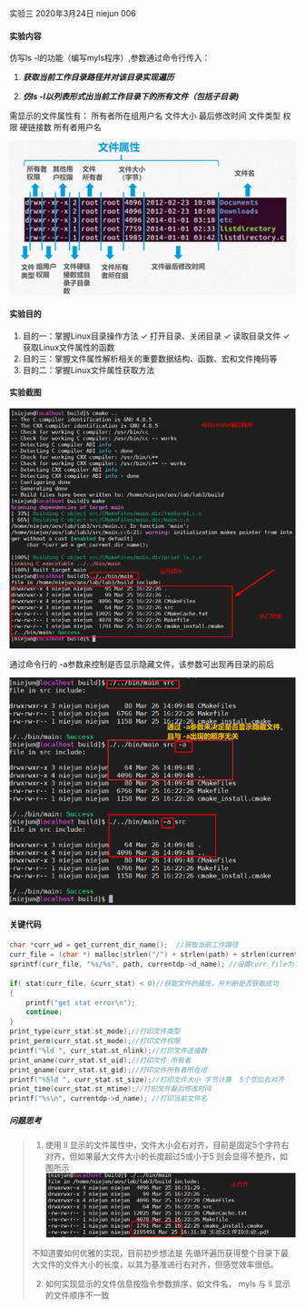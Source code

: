 实验三  2020年3月24日 niejun 006

#### 实验内容

仿写ls -l的功能（编写myls程序）,参数通过命令行传入：
1. ***获取当前工作目录路径并对该目录实现遍历***

2. ***仿ls -l以列表形式出当前工作目录下的所有文件（包括子目录)***

需显示的文件属性有：
所有者所在组用户名 文件大小 最后修改时间 文件类型 权限 硬链接数 所有者用户名

![lab3_task_desc](doc/lab3_task_desc.png)

#### 实验目的

1. 目的一：掌握Linux目录操作方法
   ✓ 打开目录、关闭目录
   ✓ 读取目录文件
   ✓ 获取Linux文件属性的函数
2. 目的三：掌握文件属性解析相关的重要数据结构、函数、宏和文件掩码等
3. 目的二：掌握Linux文件属性获取方法



#### 实验截图

![实验截图](doc/feature1_1.png)

通过命令行的 -a参数来控制是否显示隐藏文件，该参数可出现再目录的前后

![-a显示隐藏文件](doc/feature1_2.png)

#### 关键代码

```c
char *curr_wd = get_current_dir_name();  //获取当前工作路径
curr_file = (char *) malloc(strlen("/") + strlen(path) + strlen(currentdp->d_name) + 1);
sprintf(curr_file, "%s/%s", path, currentdp->d_name); //设置curr_file为 当前路径/当前文件名

if( stat(curr_file, &curr_stat) < 0)//获取文件的属性，并判断是否获取成功
{
    printf("get stat error\n");
    continue;
}
print_type(curr_stat.st_mode);//打印文件类型
print_perm(curr_stat.st_mode);//打印文件权限
printf("%ld ", curr_stat.st_nlink);//打印文件连接数
print_uname(curr_stat.st_uid);//打印文件 所有者
print_gname(curr_stat.st_gid);//打印文件所有者所在组
printf("%5ld ", curr_stat.st_size);//打印文件大小 字节计算  5个空位右对齐
print_time(curr_stat.st_mtime);//打印文件最后修改时间
printf("%s\n", currentdp->d_name); //打印当前文件名
```



##### 问题思考

> 1. 使用 ll 显示的文件属性中，文件大小会右对齐，目前是固定5个字符右对齐，但如果最大文件大小的长度超过5或小于5 则会显得不整齐，如图所示
>    ![issue](doc/issue1.png)
>
> 不知道要如何优雅的实现，目前初步想法是 先循环遍历获得整个目录下最大文件的文件大小的长度，以其为基准进行右对齐，但感觉效率很低。
>
> 2. 如何实现显示的文件信息按指令参数排序，如文件名， myls 与 ll 显示的文件顺序不一致



